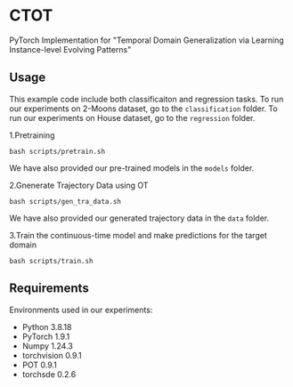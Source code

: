 # CTOT

PyTorch Implementation for "Temporal Domain Generalization via Learning Instance-level Evolving Patterns" 

## Usage
This example code include both classificaiton and regression tasks. To run our experiments on 2-Moons dataset, go to the `classification` folder. To run our experiments on House dataset, go to the `regression` folder. 


1.Pretraining

```
bash scripts/pretrain.sh
```
We have also provided our pre-trained models in the `models` folder.

2.Gnenerate Trajectory Data using OT

```
bash scripts/gen_tra_data.sh
```
We have also provided our generated trajectory data in the `data` folder.

3.Train the continuous-time model and make predictions for the target domain

```
bash scripts/train.sh
```

## Requirements
Environments used in our experiments:
* Python 3.8.18
* PyTorch 1.9.1
* Numpy 1.24.3
* torchvision 0.9.1
* POT 0.9.1
* torchsde 0.2.6


